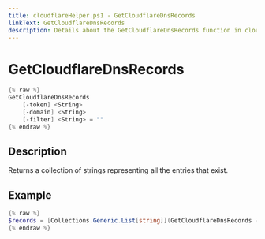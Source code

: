 ```yaml
---
title: cloudflareHelper.ps1 - GetCloudflareDnsRecords
linkText: GetCloudflareDnsRecords
description: Details about the GetCloudflareDnsRecords function in cloudflareHelper.ps1 helper script
---
```


# GetCloudflareDnsRecords

```PowerShell
{% raw %}
GetCloudflareDnsRecords
    [-token] <String>
    [-domain] <String>
    [-filter] <String> = ""
{% endraw %}
```

## Description

Returns a collection of strings representing all the entries that exist.

## Example

```PowerShell
{% raw %}
$records = [Collections.Generic.List[string]](GetCloudflareDnsRecords -token "CF-TOKEN" -domain "example.com")
{% endraw %}
```
